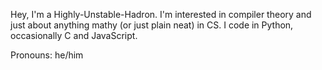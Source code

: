 Hey, I'm a Highly-Unstable-Hadron.
I'm interested in compiler theory and just about anything mathy (or just plain neat) in CS.
I code in Python, occasionally C and JavaScript.

Pronouns: he/him

<!---
Highly-Unstable-Hadron/Highly-Unstable-Hadron is a ✨ special ✨ repository because its `README.md` (this file) appears on your GitHub profile.
You can click the Preview link to take a look at your changes.
--->
